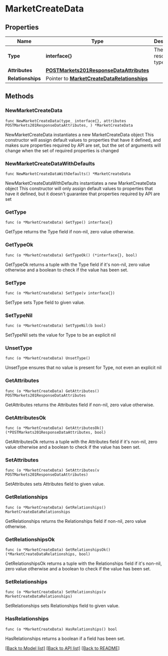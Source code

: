 # MarketCreateData

## Properties

Name | Type | Description | Notes
------------ | ------------- | ------------- | -------------
**Type** | **interface{}** | The resource&#39;s type | 
**Attributes** | [**POSTMarkets201ResponseDataAttributes**](POSTMarkets201ResponseDataAttributes.md) |  | 
**Relationships** | Pointer to [**MarketCreateDataRelationships**](MarketCreateDataRelationships.md) |  | [optional] 

## Methods

### NewMarketCreateData

`func NewMarketCreateData(type_ interface{}, attributes POSTMarkets201ResponseDataAttributes, ) *MarketCreateData`

NewMarketCreateData instantiates a new MarketCreateData object
This constructor will assign default values to properties that have it defined,
and makes sure properties required by API are set, but the set of arguments
will change when the set of required properties is changed

### NewMarketCreateDataWithDefaults

`func NewMarketCreateDataWithDefaults() *MarketCreateData`

NewMarketCreateDataWithDefaults instantiates a new MarketCreateData object
This constructor will only assign default values to properties that have it defined,
but it doesn't guarantee that properties required by API are set

### GetType

`func (o *MarketCreateData) GetType() interface{}`

GetType returns the Type field if non-nil, zero value otherwise.

### GetTypeOk

`func (o *MarketCreateData) GetTypeOk() (*interface{}, bool)`

GetTypeOk returns a tuple with the Type field if it's non-nil, zero value otherwise
and a boolean to check if the value has been set.

### SetType

`func (o *MarketCreateData) SetType(v interface{})`

SetType sets Type field to given value.


### SetTypeNil

`func (o *MarketCreateData) SetTypeNil(b bool)`

 SetTypeNil sets the value for Type to be an explicit nil

### UnsetType
`func (o *MarketCreateData) UnsetType()`

UnsetType ensures that no value is present for Type, not even an explicit nil
### GetAttributes

`func (o *MarketCreateData) GetAttributes() POSTMarkets201ResponseDataAttributes`

GetAttributes returns the Attributes field if non-nil, zero value otherwise.

### GetAttributesOk

`func (o *MarketCreateData) GetAttributesOk() (*POSTMarkets201ResponseDataAttributes, bool)`

GetAttributesOk returns a tuple with the Attributes field if it's non-nil, zero value otherwise
and a boolean to check if the value has been set.

### SetAttributes

`func (o *MarketCreateData) SetAttributes(v POSTMarkets201ResponseDataAttributes)`

SetAttributes sets Attributes field to given value.


### GetRelationships

`func (o *MarketCreateData) GetRelationships() MarketCreateDataRelationships`

GetRelationships returns the Relationships field if non-nil, zero value otherwise.

### GetRelationshipsOk

`func (o *MarketCreateData) GetRelationshipsOk() (*MarketCreateDataRelationships, bool)`

GetRelationshipsOk returns a tuple with the Relationships field if it's non-nil, zero value otherwise
and a boolean to check if the value has been set.

### SetRelationships

`func (o *MarketCreateData) SetRelationships(v MarketCreateDataRelationships)`

SetRelationships sets Relationships field to given value.

### HasRelationships

`func (o *MarketCreateData) HasRelationships() bool`

HasRelationships returns a boolean if a field has been set.


[[Back to Model list]](../README.md#documentation-for-models) [[Back to API list]](../README.md#documentation-for-api-endpoints) [[Back to README]](../README.md)


